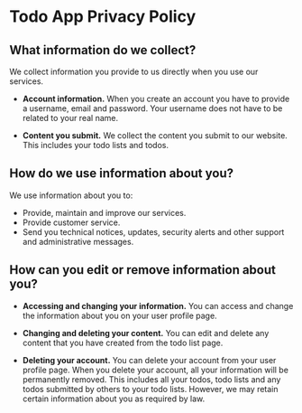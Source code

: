 # Todo App Privacy Policy

## What information do we collect?
We collect information you provide to us directly when you use our services.

- **Account information.** When you create an account you have to provide a username, email and password. Your username does not have to be related to your real name.

- **Content you submit.** We collect the content you submit to our website. This includes your todo lists and todos.

## How do we use information about you?
We use information about you to:
- Provide, maintain and improve our services.
- Provide customer service.
- Send you technical notices, updates, security alerts and other support and administrative messages.

## How can you edit or remove information about you?
- **Accessing and changing your information.** You can access and change the information about you on your user profile page.

- **Changing and deleting your content.** You can edit and delete any content that you have created from the todo list page.

- **Deleting your account.** You can delete your account from your user profile page. When you delete your account, all your information will be permanently removed. This includes all your todos, todo lists and any todos submitted by others to your todo lists. However, we may retain certain information about you as required by law.

